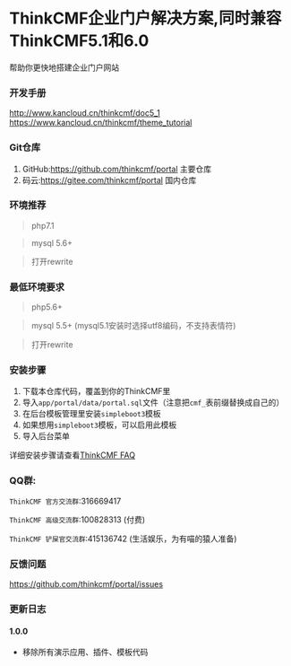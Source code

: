 ThinkCMF企业门户解决方案,同时兼容ThinkCMF5.1和6.0
===============
帮助你更快地搭建企业门户网站

### 开发手册
http://www.kancloud.cn/thinkcmf/doc5_1  
https://www.kancloud.cn/thinkcmf/theme_tutorial

### Git仓库

1. GitHub:https://github.com/thinkcmf/portal 主要仓库
2. 码云:https://gitee.com/thinkcmf/portal 国内仓库

### 环境推荐
> php7.1

> mysql 5.6+

> 打开rewrite


### 最低环境要求
> php5.6+

> mysql 5.5+ (mysql5.1安装时选择utf8编码，不支持表情符)

> 打开rewrite

### 安装步骤
1. 下载本仓库代码，覆盖到你的ThinkCMF里
2. 导入`app/portal/data/portal.sql`文件（注意把`cmf_`表前缀替换成自己的）
3. 在后台模板管理里安装`simpleboot3`模板
4. 如果想用`simpleboot3`模板，可以启用此模板
5. 导入后台菜单  

详细安装步骤请查看[ThinkCMF FAQ](https://www.kancloud.cn/thinkcmf/faq/1005840)



### QQ群:
`ThinkCMF 官方交流群`:316669417  
   
`ThinkCMF 高级交流群`:100828313 (付费)  

`ThinkCMF 铲屎官交流群`:415136742 (生活娱乐，为有喵的猿人准备)


### 反馈问题
https://github.com/thinkcmf/portal/issues

### 更新日志
#### 1.0.0
* 移除所有演示应用、插件、模板代码





